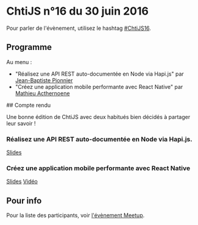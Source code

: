 <!--VarStream
title=ChtiJS #16
description=Découvrez le contenu du ChtiJS n°16 avec les présentations \
de Jean-Baptiste Pionnier et Mathieu Acthernoene.
published=2016-06-30 19:00:00
keywords.+=NodeJS
keywords.+=React Native
keywords.+=HAPI
keywords.+=REST
lang=fr
location=FR
-->

# ChtiJS n°16 du 30 juin 2016

Pour parler de l'évènement, utilisez le hashtag
 [#ChtiJS16](https://twitter.com/search?q=%23ChtiJS16&src=hash).

## Programme
Au menu :
- "Réalisez une API REST auto-documentée en Node via Hapi.js" par
 [Jean-Baptiste Pionnier](https://twitter.com/JbPionnier)
- "Créez une application mobile performante avec React Native" par
 [Mathieu Acthernoene](https://twitter.com/zoontek)

## Compte rendu

Une bonne édition de ChtiJS avec deux habitués bien décidés à partager
 leur savoir !

### Réalisez une API REST auto-documentée en Node via Hapi.js.

[Slides](https://slides.com/jbpionnier)

### Créez une application mobile performante avec React Native

[Slides](http://slides.com/zoontek/react-native#/)
[Vidéo](https://www.youtube.com/watch?v=mlyAyiA6xwY)

## Pour info

Pour la liste des participants, voir
 [l'évènement Meetup](https://www.meetup.com/FranceJS/events/231361801/).
